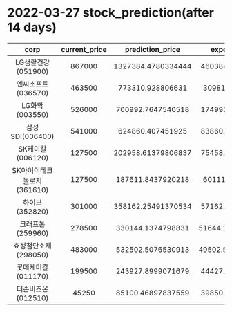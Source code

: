 # 2022-03-27 stock_prediction(after 14 days)

|   corp   |   current_price   |   prediction_price   |   expected_profit   |
|:--------:|:-----------------:|:--------------------:|:-------------------:|
|LG생활건강(051900)|867000|1327384.4780334444|460384.4780334444|
|엔씨소프트(036570)|463500|773310.928806631|309810.928806631|
|LG화학(003550)|526000|700992.7647540518|174992.7647540518|
|삼성SDI(006400)|541000|624860.407451925|83860.40745192498|
|SK케미칼(006120)|127500|202958.61379806837|75458.61379806837|
|SK아이이테크놀로지(361610)|127500|187611.8437920218|60111.8437920218|
|하이브(352820)|301000|358162.25491370534|57162.25491370534|
|크래프톤(259960)|278500|330144.1374798831|51644.137479883095|
|효성첨단소재(298050)|483000|532502.5076530913|49502.507653091336|
|롯데케미칼(011170)|199500|243927.8999071679|44427.89990716791|
|더존비즈온(012510)|45250|85100.46897837559|39850.46897837559|
